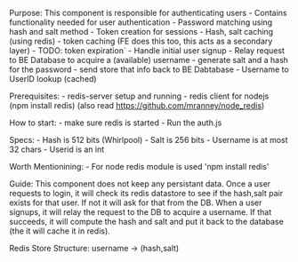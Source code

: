 Purpose: This component is responsible for authenticating users
	- Contains functionality needed for user authentication
		- Password matching using hash and salt method
		- Token creation for sessions
		- Hash, salt caching (using redis)
		- token caching (FE does this too, this acts as a secondary layer)
		- TODO: token expiration`
	- Handle initial user signup 
		- Relay request to BE Database to acquire a (available) username
		- generate salt and a hash for the password
		- send store that info back to BE Dabtabase
	- Username to UserID lookup (cached)

Prerequisites:
        - redis-server setup and running
	- redis client for nodejs (npm install redis) (also read https://github.com/mranney/node_redis)

How to start:
        - make sure redis is started
	- Run the auth.js

Specs:
	- Hash is 512 bits (Whirlpool)
	- Salt is 256 bits
	- Username is at most 32 chars
	- Userid is an int

Worth Mentionining:
	- For node redis module is used 'npm install redis'

Guide:
	This component does not keep any persistant data. Once a user requests to login, it will check its redis datastore to see if the hash,salt pair exists for that user. If not it will ask for that from the DB. When a user signups, it will relay the request to the DB to acquire a username. If that succeeds, it will compute the hash and salt and put it back to the database (the it will cache it in redis).


Redis Store Structure:
	username -> (hash,salt)
